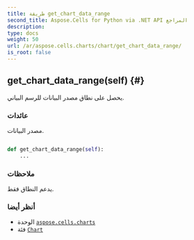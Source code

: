 ```yaml
---
title: طريقة get_chart_data_range
second_title: Aspose.Cells for Python via .NET API المراجع
description:
type: docs
weight: 50
url: /ar/aspose.cells.charts/chart/get_chart_data_range/
is_root: false
---
```

##  get_chart_data_range(self) {#}
يحصل على نطاق مصدر البيانات للرسم البياني.


###  عائدات

مصدر البيانات.


```python

def get_chart_data_range(self):
    ...
```


###  ملاحظات

يدعم النطاق فقط.


###  أنظر أيضا

* الوحدة [`aspose.cells.charts`](../../)
* فئة [`Chart`](/cells/python-net/ar/aspose.cells.charts/chart)
